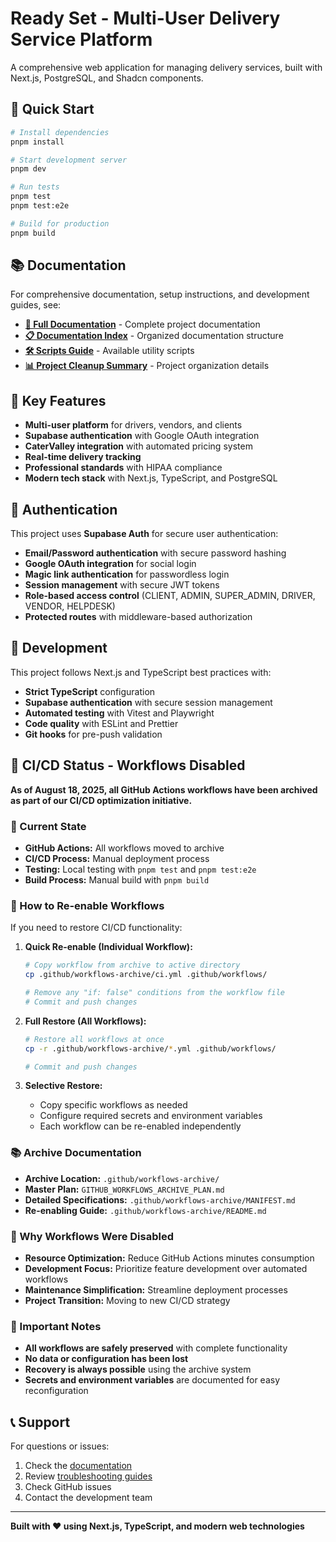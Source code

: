 # Ready Set - Multi-User Delivery Service Platform

A comprehensive web application for managing delivery services, built with Next.js, PostgreSQL, and Shadcn components.

## 🚀 Quick Start

```bash
# Install dependencies
pnpm install

# Start development server
pnpm dev

# Run tests
pnpm test
pnpm test:e2e

# Build for production
pnpm build
```

## 📚 Documentation

For comprehensive documentation, setup instructions, and development guides, see:

- **[📖 Full Documentation](docs/README.md)** - Complete project documentation
- **[📋 Documentation Index](docs/DOCUMENTATION_INDEX.md)** - Organized documentation structure
- **[🛠️ Scripts Guide](scripts/README.md)** - Available utility scripts
- **[📊 Project Cleanup Summary](docs/PROJECT_CLEANUP_SUMMARY.md)** - Project organization details

## 🎯 Key Features

- **Multi-user platform** for drivers, vendors, and clients
- **Supabase authentication** with Google OAuth integration
- **CaterValley integration** with automated pricing system
- **Real-time delivery tracking**
- **Professional standards** with HIPAA compliance
- **Modern tech stack** with Next.js, TypeScript, and PostgreSQL

## 🔐 Authentication

This project uses **Supabase Auth** for secure user authentication:

- **Email/Password authentication** with secure password hashing
- **Google OAuth integration** for social login
- **Magic link authentication** for passwordless login
- **Session management** with secure JWT tokens
- **Role-based access control** (CLIENT, ADMIN, SUPER_ADMIN, DRIVER, VENDOR, HELPDESK)
- **Protected routes** with middleware-based authorization

## 🔧 Development

This project follows Next.js and TypeScript best practices with:

- **Strict TypeScript** configuration
- **Supabase authentication** with secure session management
- **Automated testing** with Vitest and Playwright
- **Code quality** with ESLint and Prettier
- **Git hooks** for pre-push validation

## 🚫 CI/CD Status - Workflows Disabled

**As of August 18, 2025, all GitHub Actions workflows have been archived as part of our CI/CD optimization initiative.**

### 📁 Current State
- **GitHub Actions:** All workflows moved to archive
- **CI/CD Process:** Manual deployment process
- **Testing:** Local testing with `pnpm test` and `pnpm test:e2e`
- **Build Process:** Manual build with `pnpm build`

### 🔄 How to Re-enable Workflows
If you need to restore CI/CD functionality:

1. **Quick Re-enable (Individual Workflow):**
   ```bash
   # Copy workflow from archive to active directory
   cp .github/workflows-archive/ci.yml .github/workflows/
   
   # Remove any "if: false" conditions from the workflow file
   # Commit and push changes
   ```

2. **Full Restore (All Workflows):**
   ```bash
   # Restore all workflows at once
   cp -r .github/workflows-archive/*.yml .github/workflows/
   
   # Commit and push changes
   ```

3. **Selective Restore:**
   - Copy specific workflows as needed
   - Configure required secrets and environment variables
   - Each workflow can be re-enabled independently

### 📚 Archive Documentation
- **Archive Location:** `.github/workflows-archive/`
- **Master Plan:** `GITHUB_WORKFLOWS_ARCHIVE_PLAN.md`
- **Detailed Specifications:** `.github/workflows-archive/MANIFEST.md`
- **Re-enabling Guide:** `.github/workflows-archive/README.md`

### 🎯 Why Workflows Were Disabled
- **Resource Optimization:** Reduce GitHub Actions minutes consumption
- **Development Focus:** Prioritize feature development over automated workflows
- **Maintenance Simplification:** Streamline deployment processes
- **Project Transition:** Moving to new CI/CD strategy

### 🚨 Important Notes
- **All workflows are safely preserved** with complete functionality
- **No data or configuration has been lost**
- **Recovery is always possible** using the archive system
- **Secrets and environment variables** are documented for easy reconfiguration

## 📞 Support

For questions or issues:

1. Check the [documentation](docs/README.md)
2. Review [troubleshooting guides](docs/)
3. Check GitHub issues
4. Contact the development team

---

**Built with ❤️ using Next.js, TypeScript, and modern web technologies**
